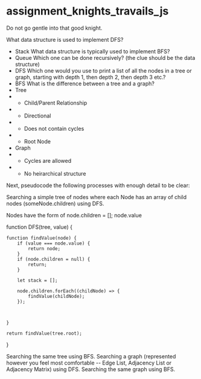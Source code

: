 # assignment_knights_travails_js
Do not go gentle into that good knight.


What data structure is used to implement DFS?
* Stack
What data structure is typically used to implement BFS?
* Queue
Which one can be done recursively? (the clue should be the data structure)
* DFS
Which one would you use to print a list of all the nodes in a tree or graph, starting with depth 1, then depth 2, then depth 3 etc.?
* BFS
What is the difference between a tree and a graph?
* Tree
* * Child/Parent Relationship
* * Directional
* * Does not contain cycles
* * Root Node
* Graph
* * Cycles are allowed
* * No heirarchical structure

Next, pseudocode the following processes with enough detail to be clear:

Searching a simple tree of nodes where each Node has an array of child nodes (someNode.children) using DFS.


Nodes have the form of
node.children = [];
node.value


function DFS(tree, value) {
    
    function findValue(node) {
        if (value === node.value) {
            return node;
        }
        if (node.children = null) {
            return;
        }
        
        let stack = [];
        
        node.children.forEach((childNode) => {
            findValue(childNode);
        });
        
        
        
    }
    
    return findValue(tree.root);
    
    
    
}


Searching the same tree using BFS.
Searching a graph (represented however you feel most comfortable -- Edge List, Adjacency List or Adjacency Matrix) using DFS.
Searching the same graph using BFS.




